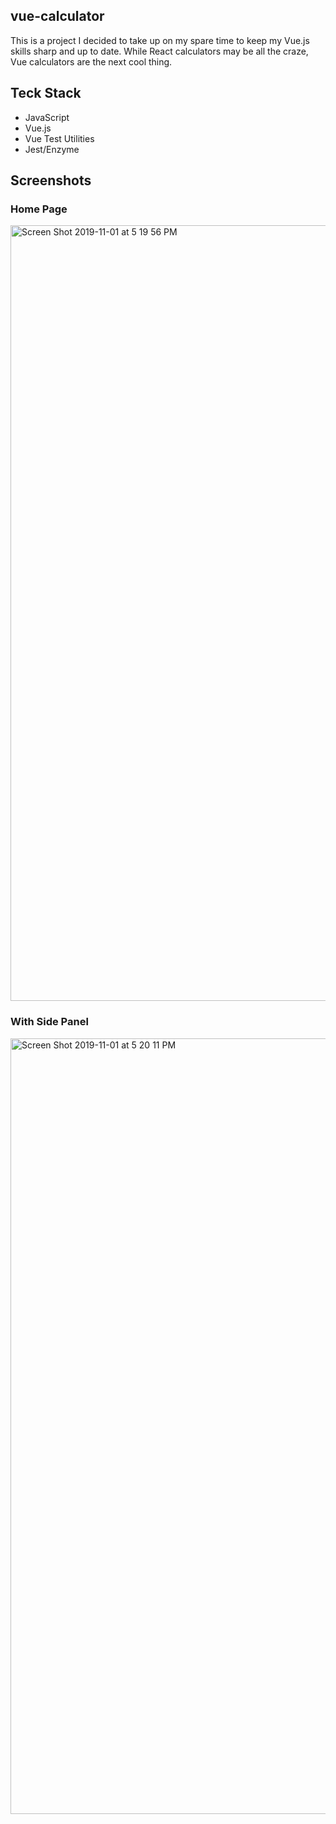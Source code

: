 ## vue-calculator

This is a project I decided to take up on my spare time to keep my Vue.js skills sharp and up to date. While React calculators may be all the craze, Vue calculators are the next cool thing. 

## Teck Stack

* JavaScript
* Vue.js
* Vue Test Utilities
* Jest/Enzyme

## Screenshots


### Home Page

<img width="1241" alt="Screen Shot 2019-11-01 at 5 19 56 PM" src="https://user-images.githubusercontent.com/42000931/68061762-148fb100-fccc-11e9-8da7-1fa06f9d78fc.png">


### With Side Panel
<img width="1241" alt="Screen Shot 2019-11-01 at 5 20 11 PM" src="https://user-images.githubusercontent.com/42000931/68061763-16f20b00-fccc-11e9-8b83-6546c725c00f.png">









